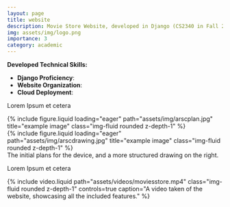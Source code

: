 ```yaml
---
layout: page
title: website
description: Movie Store Website, developed in Django (CS2340 in Fall 2025)
img: assets/img/logo.png
importance: 3
category: academic
---
```


**Developed Technical Skills:**
- **Django Proficiency**: 
- **Website Organization**: 
- **Cloud Deployment**: 

Lorem Ipsum et cetera

<div class="row">
    <div class="col-sm mt-3 mt-md-0">
        {% include figure.liquid loading="eager" path="assets/img/arscplan.jpg" title="example image" class="img-fluid rounded z-depth-1" %}
    </div>
    <div class="col-sm mt-3 mt-md-0">
        {% include figure.liquid loading="eager" path="assets/img/arscdrawing.jpg" title="example image" class="img-fluid rounded z-depth-1" %}
    </div>
</div>
<div class="caption">
    The initial plans for the device, and a more structured drawing on the right.
</div>

Lorem Ipsum et cetera

<div class="row">
    <div class="col-sm mt-3 mt-md-0">
        {% include video.liquid path="assets/videos/moviesstore.mp4" class="img-fluid rounded z-depth-1" controls=true caption="A video taken of the website, showcasing all the included features." %}
    </div>
</div>